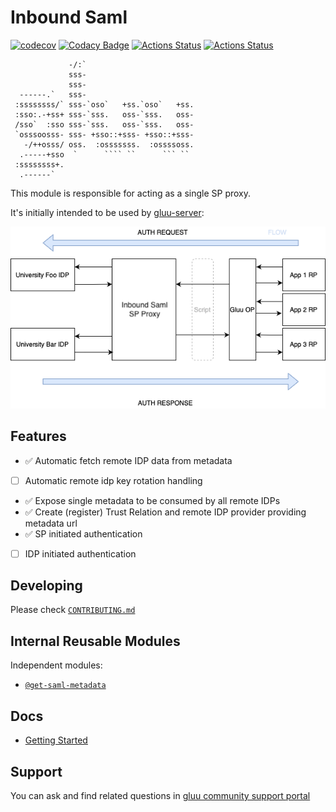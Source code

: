 # Inbound Saml

[![codecov](https://codecov.io/gh/GluuFederation/inbound-saml/branch/master/graph/badge.svg?token=IIN1I5XAUG)](https://codecov.io/gh/GluuFederation/inbound-saml)
[![Codacy Badge](https://app.codacy.com/project/badge/Grade/8efe7bd74a5d45e3b7c0a2be25d7ac8e)](https://www.codacy.com/gh/GluuFederation/inbound-saml/dashboard?utm_source=github.com&amp;utm_medium=referral&amp;utm_content=GluuFederation/inbound-saml&amp;utm_campaign=Badge_Grade)
[![Actions Status](https://github.com/GluuFederation/inbound-saml/workflows/BDD/badge.svg)](https://github.com/GluuFederation/inbound-saml/actions)
[![Actions Status](https://github.com/GluuFederation/inbound-saml/workflows/Test/badge.svg)](https://github.com/GluuFederation/inbound-saml/actions)

```ascii
             -/:`                         
             sss-                         
             sss-                         
  ------.`   sss-                         
 :ssssssss/` sss-`oso`   +ss.`oso`   +ss. 
 :sso:.-+ss+ sss-`sss.   oss-`sss.   oss- 
 /sso`  :sso sss-`sss.   oss-`sss.   oss- 
 `osssoosss- sss- +sso::+sss- +sso::+sss- 
   -/++osss/ oss.  :osssssss.  :ossssoss. 
  .-----+sso  `      ```` ``      ``` ``  
 :ssssssss+.                              
  .------`                                        
```

This module is responsible for acting as a single SP proxy.

It's initially intended to be used by [gluu-server](https://gluu.org):

![InboundSamlFlow](docs/img/InboundSamlSingleSP.png)

## Features

- ✅ Automatic fetch remote IDP data from metadata
- [ ] Automatic remote idp key rotation handling
- ✅ Expose single metadata to be consumed by all remote IDPs
- ✅ Create (register) Trust Relation and remote IDP provider providing metadata url
- ✅ SP initiated authentication
- [ ] IDP initiated authentication

## Developing

Please check [`CONTRIBUTING.md`](CONTRIBUTING.md)

## Internal Reusable Modules

  Independent modules:
  
- [`@get-saml-metadata`](src/get-saml-metadata)

## Docs

- [Getting Started](docs/getting_started.md)

## Support

You can ask and find related questions in [gluu community support portal](https://support.gluu.org)
